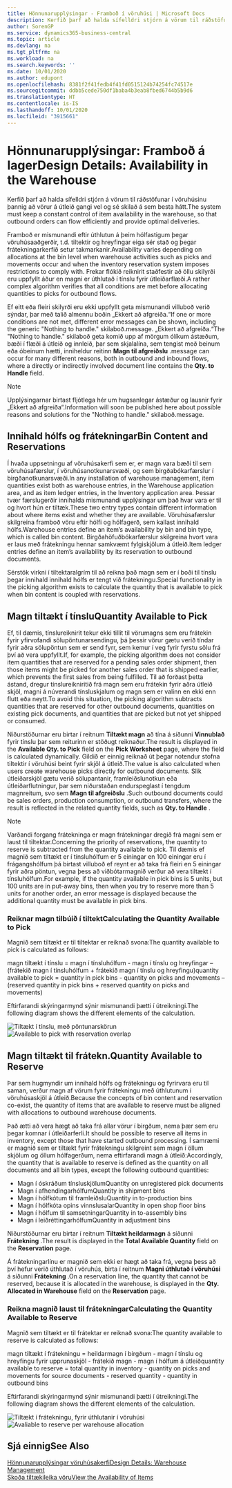 ```yaml
---
title: Hönnunarupplýsingar - Framboð í vöruhúsi | Microsoft Docs
description: Kerfið þarf að halda sífelldri stjórn á vörum til ráðstöfunar í vöruhúsinu þannig að vörur á útleið gangi vel og sé skilað á sem besta hátt.
author: SorenGP
ms.service: dynamics365-business-central
ms.topic: article
ms.devlang: na
ms.tgt_pltfrm: na
ms.workload: na
ms.search.keywords: ''
ms.date: 10/01/2020
ms.author: edupont
ms.openlocfilehash: 8381f2f41fedb4f41fd0515124b74254fc74517e
ms.sourcegitcommit: ddbb5cede750df1baba4b3eab8fbed6744b5b9d6
ms.translationtype: HT
ms.contentlocale: is-IS
ms.lasthandoff: 10/01/2020
ms.locfileid: "3915661"
---
```

# <a name="design-details-availability-in-the-warehouse"></a><span data-ttu-id="1649d-103">Hönnunarupplýsingar: Framboð á lager</span><span class="sxs-lookup"><span data-stu-id="1649d-103">Design Details: Availability in the Warehouse</span></span>
<span data-ttu-id="1649d-104">Kerfið þarf að halda sífelldri stjórn á vörum til ráðstöfunar í vöruhúsinu þannig að vörur á útleið gangi vel og sé skilað á sem besta hátt.</span><span class="sxs-lookup"><span data-stu-id="1649d-104">The system must keep a constant control of item availability in the warehouse, so that outbound orders can flow efficiently and provide optimal deliveries.</span></span>  

<span data-ttu-id="1649d-105">Framboð er mismunandi eftir úthlutun á þeim hólfastigum þegar vöruhúsaaðgerðir, t.d. tiltektir og hreyfingar eiga sér stað og þegar frátekningarkerfið setur takmarkanir.</span><span class="sxs-lookup"><span data-stu-id="1649d-105">Availability varies depending on allocations at the bin level when warehouse activities such as picks and movements occur and when the inventory reservation system imposes restrictions to comply with.</span></span> <span data-ttu-id="1649d-106">Frekar flókið reiknirit staðfestir að öllu skilyrði eru uppfyllt áður en magni er úthlutað í tínslu fyrir útleiðarflæði.</span><span class="sxs-lookup"><span data-stu-id="1649d-106">A rather complex algorithm verifies that all conditions are met before allocating quantities to picks for outbound flows.</span></span>

<span data-ttu-id="1649d-107">Ef eitt eða fleiri skilyrði eru ekki uppfyllt geta mismunandi villuboð verið sýndar, þar með talið almennu boðin „Ekkert að afgreiða.“</span><span class="sxs-lookup"><span data-stu-id="1649d-107">If one or more conditions are not met, different error messages can be shown, including the generic "Nothing to handle."</span></span> <span data-ttu-id="1649d-108">skilaboð.</span><span class="sxs-lookup"><span data-stu-id="1649d-108">message.</span></span> <span data-ttu-id="1649d-109">„Ekkert að afgreiða.“</span><span class="sxs-lookup"><span data-stu-id="1649d-109">The "Nothing to handle."</span></span> <span data-ttu-id="1649d-110">skilaboð geta komið upp af mörgum ólíkum ástæðum, bæði í flæði á útleið og innleið, þar sem skjalalína, sem tengist með beinum eða óbeinum hætti, inniheldur reitinn **Magn til afgreiðslu** .</span><span class="sxs-lookup"><span data-stu-id="1649d-110">message can occur for many different reasons, both in outbound and inbound flows, where a directly or indirectly involved document line contains the **Qty. to Handle** field.</span></span>

> [!NOTE]
> <span data-ttu-id="1649d-111">Upplýsingarnar birtast fljótlega hér um hugsanlegar ástæður og lausnir fyrir „Ekkert að afgreiða“.</span><span class="sxs-lookup"><span data-stu-id="1649d-111">Information will soon be published here about possible reasons and solutions for the "Nothing to handle."</span></span> <span data-ttu-id="1649d-112">skilaboð.</span><span class="sxs-lookup"><span data-stu-id="1649d-112">message.</span></span>

## <a name="bin-content-and-reservations"></a><span data-ttu-id="1649d-113">Innihald hólfs og frátekningar</span><span class="sxs-lookup"><span data-stu-id="1649d-113">Bin Content and Reservations</span></span>  
 <span data-ttu-id="1649d-114">Í hvaða uppsetningu af vöruhúsakerfi sem er, er magn vara bæði til sem vöruhúsafærslur, í vöruhúsanotkunarsvæði, og sem birgðabókarfærslur í birgðanotkunarsvæði.</span><span class="sxs-lookup"><span data-stu-id="1649d-114">In any installation of warehouse management, item quantities exist both as warehouse entries, in the Warehouse application area, and as item ledger entries, in the Inventory application area.</span></span> <span data-ttu-id="1649d-115">Þessar tvær færslugerðir innihalda mismunandi upplýsingar um það hvar vara er til og hvort hún er tiltæk.</span><span class="sxs-lookup"><span data-stu-id="1649d-115">These two entry types contain different information about where items exist and whether they are available.</span></span> <span data-ttu-id="1649d-116">Vöruhúsafærslur skilgreina framboð vöru eftir hólfi og hólfagerð, sem kallast innihald hólfs.</span><span class="sxs-lookup"><span data-stu-id="1649d-116">Warehouse entries define an item’s availability by bin and bin type, which is called bin content.</span></span> <span data-ttu-id="1649d-117">Birgðahöfuðbókarfærslur skilgreina hvort vara er laus með frátekningu hennar samkvæmt fylgiskjölum á útleið.</span><span class="sxs-lookup"><span data-stu-id="1649d-117">Item ledger entries define an item’s availability by its reservation to outbound documents.</span></span>  

 <span data-ttu-id="1649d-118">Sérstök virkni í tiltektaralgrím til að reikna það magn sem er í boði til tínslu þegar innihald innihald hólfs er tengt við frátekningu.</span><span class="sxs-lookup"><span data-stu-id="1649d-118">Special functionality in the picking algorithm exists to calculate the quantity that is available to pick when bin content is coupled with reservations.</span></span>  

## <a name="quantity-available-to-pick"></a><span data-ttu-id="1649d-119">Magn tiltækt í tínslu</span><span class="sxs-lookup"><span data-stu-id="1649d-119">Quantity Available to Pick</span></span>  
 <span data-ttu-id="1649d-120">Ef, til dæmis, tínslureiknirit tekur ekki tillit til vörumagns sem eru frátekin fyrir yfirvofandi sölupöntunarsendingu, þá þessir vörur gætu verið tíndar fyrir aðra sölupöntun sem er send fyrr, sem kemur í veg fyrir fyrstu sölu frá því að vera uppfyllt.</span><span class="sxs-lookup"><span data-stu-id="1649d-120">If, for example, the picking algorithm does not consider item quantities that are reserved for a pending sales order shipment, then those items might be picked for another sales order that is shipped earlier, which prevents the first sales from being fulfilled.</span></span> <span data-ttu-id="1649d-121">Til að forðast þetta ástand, dregur tínslureikniritið frá magn sem eru frátekin fyrir aðra útleið skjöl, magni á núverandi tínsluskjalum og magn sem er valinn en ekki enn flutt eða neytt.</span><span class="sxs-lookup"><span data-stu-id="1649d-121">To avoid this situation, the picking algorithm subtracts quantities that are reserved for other outbound documents, quantities on existing pick documents, and quantities that are picked but not yet shipped or consumed.</span></span>  

 <span data-ttu-id="1649d-122">Niðurstöðurnar eru birtar í reitnum **Tiltækt magn** að tína á síðunni **Vinnublað** fyrir tínslu þar sem reiturinn er stöðugt reiknaður.</span><span class="sxs-lookup"><span data-stu-id="1649d-122">The result is displayed in the **Available Qty. to Pick** field on the **Pick Worksheet** page, where the field is calculated dynamically.</span></span> <span data-ttu-id="1649d-123">Gildið er einnig reiknað út þegar notendur stofna tiltektir í vöruhúsi beint fyrir skjöl á útleið.</span><span class="sxs-lookup"><span data-stu-id="1649d-123">The value is also calculated when users create warehouse picks directly for outbound documents.</span></span> <span data-ttu-id="1649d-124">Slík útleiðarskjöl gætu verið sölupantanir, framleiðslunotkun eða útleiðarflutningur, þar sem niðurstaðan endurspeglast í tengdum magnreitum, svo sem **Magn til afgreiðslu** .</span><span class="sxs-lookup"><span data-stu-id="1649d-124">Such outbound documents could be sales orders, production consumption, or outbound transfers, where the result is reflected in the related quantity fields, such as **Qty. to Handle** .</span></span>  

> [!NOTE]  
>  <span data-ttu-id="1649d-125">Varðandi forgang frátekninga er magn frátekningar dregið frá magni sem er laust til tiltektar.</span><span class="sxs-lookup"><span data-stu-id="1649d-125">Concerning the priority of reservations, the quantity to reserve is subtracted from the quantity available to pick.</span></span> <span data-ttu-id="1649d-126">Til dæmis ef magnið sem tiltækt er í tínsluhólfum er 5 einingar en 100 einingar eru í frágangshólfum þá birtast villuboð ef reynt er að taka frá fleiri en 5 einingar fyrir aðra pöntun, vegna þess að viðbótarmagnið verður að vera tiltækt í tínsluhólfum.</span><span class="sxs-lookup"><span data-stu-id="1649d-126">For example, if the quantity available in pick bins is 5 units, but 100 units are in put-away bins, then when you try to reserve more than 5 units for another order, an error message is displayed because the additional quantity must be available in pick bins.</span></span>  

### <a name="calculating-the-quantity-available-to-pick"></a><span data-ttu-id="1649d-127">Reiknar magn tilbúið í tiltekt</span><span class="sxs-lookup"><span data-stu-id="1649d-127">Calculating the Quantity Available to Pick</span></span>  
 <span data-ttu-id="1649d-128">Magnið sem tiltækt er til tiltektar er reiknað svona:</span><span class="sxs-lookup"><span data-stu-id="1649d-128">The quantity available to pick is calculated as follows:</span></span>  

 <span data-ttu-id="1649d-129">magn tiltækt í tínslu = magn í tínsluhólfum - magn í tínslu og hreyfingar – (frátekið magn í tínsluhólfum + frátekið magn í tínslu og hreyfingu)</span><span class="sxs-lookup"><span data-stu-id="1649d-129">quantity available to pick = quantity in pick bins - quantity on picks and movements – (reserved quantity in pick bins + reserved quantity on picks and movements)</span></span>  

 <span data-ttu-id="1649d-130">Eftirfarandi skýringarmynd sýnir mismunandi þætti í útreikningi.</span><span class="sxs-lookup"><span data-stu-id="1649d-130">The following diagram shows the different elements of the calculation.</span></span>  

 <span data-ttu-id="1649d-131">![Tiltækt í tínslu, með pöntunarskörun](media/design_details_warehouse_management_availability_2.png "Tiltækt í tínslu, með pöntunarskörun")</span><span class="sxs-lookup"><span data-stu-id="1649d-131">![Available to pick with reservation overlap](media/design_details_warehouse_management_availability_2.png "Available to pick with reservation overlap")</span></span>  

## <a name="quantity-available-to-reserve"></a><span data-ttu-id="1649d-132">Magn tiltækt til frátekn.</span><span class="sxs-lookup"><span data-stu-id="1649d-132">Quantity Available to Reserve</span></span>  
 <span data-ttu-id="1649d-133">Þar sem hugmyndir um innihald hólfs og frátekningu og fyrirvara eru til saman, verður magn af vörum fyrir frátekningu með úthlutunum í vöruhúsaskjöl á útleið.</span><span class="sxs-lookup"><span data-stu-id="1649d-133">Because the concepts of bin content and reservation co-exist, the quantity of items that are available to reserve must be aligned with allocations to outbound warehouse documents.</span></span>  

 <span data-ttu-id="1649d-134">Það ætti að vera hægt að taka frá allar vörur í birgðum, nema þær sem eru þegar komnar í útleiðarferli.</span><span class="sxs-lookup"><span data-stu-id="1649d-134">It should be possible to reserve all items in inventory, except those that have started outbound processing.</span></span> <span data-ttu-id="1649d-135">Í samræmi er magnið sem er tiltækt fyrir frátekningu skilgreint sem magn í öllum skjölum og öllum hólfagerðum, nema eftirfarandi magn á útleið:</span><span class="sxs-lookup"><span data-stu-id="1649d-135">Accordingly, the quantity that is available to reserve is defined as the quantity on all documents and all bin types, except the following outbound quantities:</span></span>  

-   <span data-ttu-id="1649d-136">Magn í óskráðum tínsluskjölum</span><span class="sxs-lookup"><span data-stu-id="1649d-136">Quantity on unregistered pick documents</span></span>  
-   <span data-ttu-id="1649d-137">Magn í afhendingarhólfum</span><span class="sxs-lookup"><span data-stu-id="1649d-137">Quantity in shipment bins</span></span>  
-   <span data-ttu-id="1649d-138">Magn í hólfkótum til framleiðslu</span><span class="sxs-lookup"><span data-stu-id="1649d-138">Quantity in to-production bins</span></span>  
-   <span data-ttu-id="1649d-139">Magn í hólfkóta opins vinnslusalar</span><span class="sxs-lookup"><span data-stu-id="1649d-139">Quantity in open shop floor bins</span></span>  
-   <span data-ttu-id="1649d-140">Magn í hólfum til samsetningar</span><span class="sxs-lookup"><span data-stu-id="1649d-140">Quantity in to-assembly bins</span></span>  
-   <span data-ttu-id="1649d-141">Magn í leiðréttingarhólfum</span><span class="sxs-lookup"><span data-stu-id="1649d-141">Quantity in adjustment bins</span></span>  

 <span data-ttu-id="1649d-142">Niðurstöðurnar eru birtar í reitnum **Tiltækt heildarmagn** á síðunni **Frátekning** .</span><span class="sxs-lookup"><span data-stu-id="1649d-142">The result is displayed in the **Total Available Quantity** field on the **Reservation** page.</span></span>  

 <span data-ttu-id="1649d-143">Á frátekningarlínu er magnið sem ekki er hægt að taka frá, vegna þess að því hefur verið úthlutað í vöruhús, birta í reitnum **Magni úthlutað í vöruhúsi** á síðunni **Frátekning** .</span><span class="sxs-lookup"><span data-stu-id="1649d-143">On a reservation line, the quantity that cannot be reserved, because it is allocated in the warehouse, is displayed in the **Qty. Allocated in Warehouse** field on the **Reservation** page.</span></span>  

### <a name="calculating-the-quantity-available-to-reserve"></a><span data-ttu-id="1649d-144">Reikna magnið laust til frátekningar</span><span class="sxs-lookup"><span data-stu-id="1649d-144">Calculating the Quantity Available to Reserve</span></span>  
 <span data-ttu-id="1649d-145">Magnið sem tiltækt er til frátektar er reiknað svona:</span><span class="sxs-lookup"><span data-stu-id="1649d-145">The quantity available to reserve is calculated as follows:</span></span>  

 <span data-ttu-id="1649d-146">magn tiltækt í frátekningu = heildarmagn í birgðum - magn í tínslu og hreyfingu fyrir upprunaskjöl - frátekið magn - magn í hólfum á útleið</span><span class="sxs-lookup"><span data-stu-id="1649d-146">quantity available to reserve = total quantity in inventory - quantity on picks and movements for source documents - reserved quantity - quantity in outbound bins</span></span>  

 <span data-ttu-id="1649d-147">Eftirfarandi skýringarmynd sýnir mismunandi þætti í útreikningi.</span><span class="sxs-lookup"><span data-stu-id="1649d-147">The following diagram shows the different elements of the calculation.</span></span>  

 <span data-ttu-id="1649d-148">![Tiltækt í frátekningu, fyrir úthlutanir í vöruhúsi](media/design_details_warehouse_management_availability_3.png "Tiltækt í frátekningu, fyrir úthlutanir í vöruhúsi")</span><span class="sxs-lookup"><span data-stu-id="1649d-148">![Avaliable to reserve per warehouse allocation](media/design_details_warehouse_management_availability_3.png "Avaliable to reserve per warehouse allocation")</span></span>  

## <a name="see-also"></a><span data-ttu-id="1649d-149">Sjá einnig</span><span class="sxs-lookup"><span data-stu-id="1649d-149">See Also</span></span>  
 [<span data-ttu-id="1649d-150">Hönnunarupplýsingar vöruhúsakerfi</span><span class="sxs-lookup"><span data-stu-id="1649d-150">Design Details: Warehouse Management</span></span>](design-details-warehouse-management.md)  
 [<span data-ttu-id="1649d-151">Skoða tiltækileika vöru</span><span class="sxs-lookup"><span data-stu-id="1649d-151">View the Availability of Items</span></span>](inventory-how-availability-overview.md)
